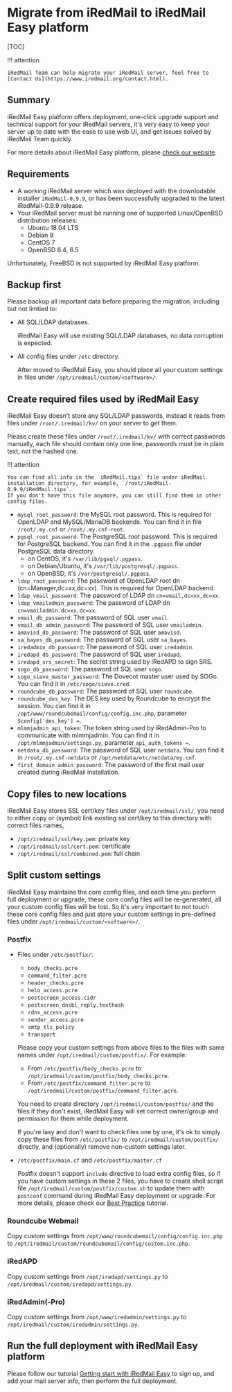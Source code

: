 # Migrate from iRedMail to iRedMail Easy platform

[TOC]

!!! attention

    iRedMail Team can help migrate your iRedMail server, feel free to
    [Contact Us](https://www.iredmail.org/contact.html).

## Summary

iRedMail Easy platform offers deployment, one-click upgrade support and
technical support for your iRedMail servers, it's very easy to keep your
server up to date with the ease to use web UI, and get issues solved by
iRedMail Team quickly.

For more details about iRedMail Easy platform, please
[check our website](https://www.iredmail.org/easy.html).

## Requirements

- A working iRedMail server which was deployed with the downlodable installer
  `iRedMail-0.9.9`, or has been successfully upgraded to the latest
  iRedMail-0.9.9 release.
- Your iRedMail server must be running one of supported Linux/OpenBSD
  distribution releases:
    - Ubuntu 18.04 LTS
    - Debian 9
    - CentOS 7
    - OpenBSD 6.4, 6.5

Unfortunately, FreeBSD is not supported by iRedMail Easy platform.

## Backup first

Please backup all important data before preparing the migration, including but not limtied to:

- All SQL/LDAP databases.

    iRedMail Easy will use existing SQL/LDAP databases, no data corruption is expected.

- All config files under `/etc` directory.

    After moved to iRedMail Easy, you should place all your custom settings in files
    under `/opt/iredmail/custom/<software>/`.

## Create required files used by iRedMail Easy

iRedMail Easy doesn't store any SQL/LDAP passwords, instead it reads from files
under `/root/.iredmail/kv/` on your server to get them.

Please create these files under `/root/.iredmail/kv/` with correct passwords
manually, each file should contain only one line, passwords must be in plain
text, not the hashed one.

!!! attention

    You can find all info in the `iRedMail.tips` file under iRedMail
    installation directory, for example, `/root/iRedMail-0.9.9/iRedMail.tips`.
    If you don't have this file anymore, you can still find them in other
    config files.

* `mysql_root_password`: the MySQL root password. This is required for OpenLDAP
  and MySQL/MariaDB backends. You can find it in file `/root/.my.cnf` or `/root/.my.cnf-root`.
* `pgsql_root_password`: The PostgreSQL root password. This is required for
  PostgreSQL backend. You can find it in the `.pgpass` file under PostgreSQL
  data directory.
    - on CentOS, it's `/var/lib/pgsql/.pgpass`.
    - on Debian/Ubuntu, it's `/var/lib/postgresql/.pgpass`.
    - on OpenBSD, it's `/var/postgresql/.pgpass`.
* `ldap_root_password`: The password of OpenLDAP root dn (cn=Manager,dc=xx,dc=xx).
  This is required for OpenLDAP backend.
* `ldap_vmail_password`: The password of LDAP dn `cn=vmail,dc=xx,dc=xx`.
* `ldap_vmailadmin_password`: The password of LDAP dn `cn=vmailadmin,dc=xx,dc=xx`.
* `vmail_db_password`: The password of SQL user `vmail`.
* `vmail_db_admin_password`: The password of SQL user `vmailadmin`.
* `amavisd_db_password`: The password of SQL user `amavisd`.
* `sa_bayes_db_password`: The password of SQL user `sa_bayes`.
* `iredadmin_db_password`: The password of SQL user `iredadmin`.
* `iredapd_db_password`: The password of SQL user `iredapd`.
* `iredapd_srs_secret`: The secret string used by iRedAPD to sign SRS.
* `sogo_db_password`: The password of SQL user `sogo`.
* `sogo_sieve_master_password`: The Dovecot master user used by SOGo. You can find it in `/etc/sogo/sieve.cred`.
* `roundcube_db_password`: The password of SQL user `roundcube`.
* `roundcube_des_key`: The DES key used by Roundcube to encrypt the session. You can find it in `/opt/www/roundcubemail/config/config.inc.php`, parameter `$config['des_key'] =`.
* `mlmmjadmin_api_token`: The token string used by iRedAdmin-Pro to communicate with mlmmjadmin. You can find it in `/opt/mlmmjadmin/settings.py`, parameter `api_auth_tokens =`.
* `netdata_db_password`: The password of SQL user `netdata`. You can find it in `/root/.my.cnf-netdata` or `/opt/netdata/etc/netdata/my.cnf`.
* `first_domain_admin_password`: The password of the first mail user created during iRedMail installation.

## Copy files to new locations

iRedMail Easy stores SSL cert/key files under `/opt/iredmail/ssl/`, you need to
either copy or (symbol) link existing ssl cert/key to this directory with
correct files names,

* `/opt/iredmail/ssl/key.pem`: private key
* `/opt/iredmail/ssl/cert.pem`: certificate
* `/opt/iredmail/ssl/combined.pem`: full chain

## Split custom settings

iRedMail Easy maintains the core config files, and each time you perform
full deployment or upgrade, these core config files will be re-generated, all
your custom config files will be lost. So it's very important to not touch
these core config files and just store your custom settings in pre-defined
files under `/opt/iredmail/custom/<software>/`.

### Postfix

* Files under `/etc/postfix/`:
    * `body_checks.pcre`
    * `command_filter.pcre`
    * `header_checks.pcre`
    * `helo_access.pcre`
    * `postscreen_access.cidr`
    * `postscreen_dnsbl_reply.texthash`
    * `rdns_access.pcre`
    * `sender_access.pcre`
    * `smtp_tls_policy`
    * `transport`

    Please copy your custom settings from above files to the files with same
    names under `/opt/iredmail/custom/postfix/`. For example:

    - From `/etc/postfix/body_checks.pcre` to `/opt/iredmail/custom/postfix/body_checks.pcre`.
    - From `/etc/postfix/command_filter.pcre` to `/opt/iredmail/custom/postfix/command_filter.pcre`.

    You need to create directory `/opt/iredmail/custom/postfix/` and the files
    if they don't exist, iRedMail Easy will set correct owner/group and
    permission for them while deployment.

    If you're lasy and don't want to check files one by one, it's ok to simply
    copy these files from `/etc/postfix/` to `/opt/iredmail/custom/postfix/`
    directly, and (optionally) remove non-custom settings later.

* `/etc/postfix/main.cf` and `/etc/postfix/master.cf`

    Postfix doesn't support `include` directive to load extra config files,
    so if you have custom settings in these 2 files, you have to create shell
    script file `/opt/iredmail/custom/postfix/custom.sh` to update them with
    `postconf` command during iRedMail Easy deployment or upgrade. For more
    details, please check our
    [Best Practice](./iredmail-easy.best.practice.html#postfix) tutorial.

### Roundcube Webmail

Copy custom settings from `/opt/www/roundcubemail/config/config.inc.php` to `/opt/iredmail/custom/roundcubemail/config/custom.inc.php`.

### iRedAPD

Copy custom settings from `/opt/iredapd/settings.py` to `/opt/iredmail/custom/iredapd/settings.py`.

### iRedAdmin(-Pro)

Copy custom settings from `/opt/www/iredadmin/settings.py` to `/opt/iredmail/custom/iredadmin/settings.py`.

## Run the full deployment with iRedMail Easy platform

Please follow our tutorial [Getting start with iRedMail Easy](./iredmail-easy.getting.start.html)
to sign up, and add your mail server info, then perform the full deployment.
